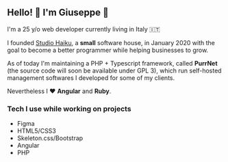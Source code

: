 ## Hello! 👋 I'm Giuseppe 🧒

I'm a 25 y/o web developer currently living in Italy :it:

I founded [Studio Haiku](https://studiohaiku.tech), a **small** software house, in January 2020 with the goal to become a better programmer while helping businesses to grow.

As of today I'm maintaining a PHP + Typescript framework, called **PurrNet** (the source code will soon be available under GPL 3), which run self-hosted management softwares I developed for some of my clients.

Nevertheless I ❤️ **Angular** and **Ruby**.

### Tech I use while working on projects

* Figma
* HTML5/CSS3
* Skeleton.css/Bootstrap
* Angular
* PHP
